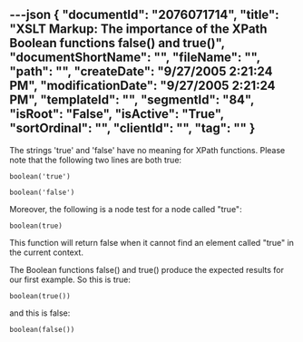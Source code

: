 ---json
{
  "documentId": "2076071714",
  "title": "XSLT Markup: The importance of the XPath Boolean functions false() and true()",
  "documentShortName": "",
  "fileName": "",
  "path": "",
  "createDate": "9/27/2005 2:21:24 PM",
  "modificationDate": "9/27/2005 2:21:24 PM",
  "templateId": "",
  "segmentId": "84",
  "isRoot": "False",
  "isActive": "True",
  "sortOrdinal": "",
  "clientId": "",
  "tag": ""
}
---

The strings 'true' and 'false' have no meaning for XPath functions. Please note that the following two lines are both true:

    boolean('true')

    boolean('false')

Moreover, the following is a node test for a node called &quot;true&quot;:

    boolean(true)

This function will return false when it cannot find an element called &quot;true&quot; in the current context.

The Boolean functions false() and true() produce the expected results for our first example. So this is true:

    boolean(true())

and this is false:

    boolean(false())
